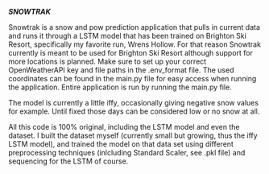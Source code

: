 ***SNOWTRAK***

Snowtrak is a snow and pow prediction application that pulls in current data and runs it through a LSTM model that has been trained on Brighton Ski Resort, specifically my favorite run, Wrens Hollow. For that reason Snowtrak currently is meant to be used for Brighton Ski Resort although support for more locations is planned. Make sure to set up your correct OpenWeatherAPI key and file paths in the .env_format file. The used coordinates can be found in the main.py file for easy access when running the application. Entire application is run by running the main.py file.

The model is currently a little iffy, occasionally giving negative snow values for example. Until fixed those days can be considered low or no snow at all.

All this code is 100% original, including the LSTM model and even the dataset. I built the dataset myself (currently small but growing, thus the iffy LSTM model), and trained the model on that data set using different preprocessing techniques (inlcluding Standard Scaler, see .pkl file) and sequencing for the LSTM of course.